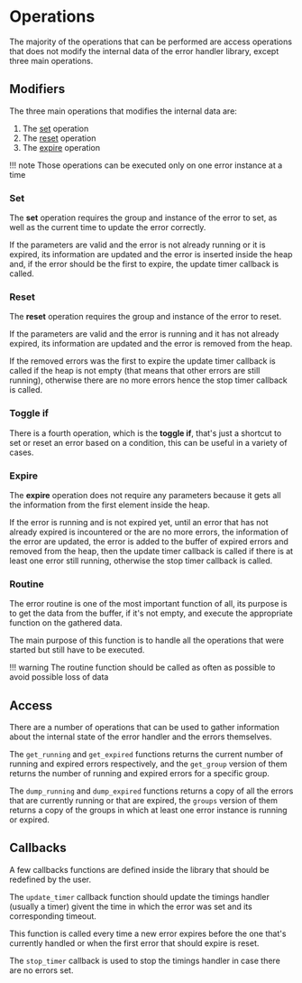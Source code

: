 # Operations

The majority of the operations that can be performed are access operations that
does not modify the internal data of the error handler library, except three main operations.

## Modifiers

The three main operations that modifies the internal data are:

1. The [set](#set) operation
2. The [reset](#reset) operation
3. The [expire](#expire) operation

!!! note
    Those operations can be executed only on one error instance at a time

### Set

The **set** operation requires the group and instance of the error to set, as well as
the current time to update the error correctly.

If the parameters are valid and the error is not already running or it is expired,
its information are updated and the error is inserted inside the heap and,
if the error should be the first to expire, the update timer callback is called.

### Reset

The **reset** operation requires the group and instance of the error to reset.

If the parameters are valid and the error is running and it has not already expired,
its information are updated and the error is removed from the heap.

If the removed errors was the first to expire the update timer callback is called
if the heap is not empty (that means that other errors are still running), otherwise
there are no more errors hence the stop timer callback is called.

### Toggle if

There is a fourth operation, which is the **toggle if**, that's just a shortcut
to set or reset an error based on a condition, this can be useful in a variety of cases.

### Expire

The **expire** operation does not require any parameters because it gets all the information
from the first element inside the heap.

If the error is running and is not expired yet, until an error that has not already
expired is incountered or the are no more errors, the information of the error are updated,
the error is added to the buffer of expired errors and removed from the heap, then
the update timer callback is called if there is at least one error still running, otherwise
the stop timer callback is called.

### Routine

The error routine is one of the most important function of all, its purpose is to
get the data from the buffer, if it's not empty, and execute the appropriate function
on the gathered data.

The main purpose of this function is to handle all the operations that were started
but still have to be executed.

!!! warning
    The routine function should be called as often as possible to avoid possible loss
    of data

## Access

There are a number of operations that can be used to gather information about the
internal state of the error handler and the errors themselves.

The `get_running` and `get_expired` functions returns the current number of running and
expired errors respectively, and the `get_group` version of them returns the number of running
and expired errors for a specific group.

The `dump_running` and `dump_expired` functions returns a copy of all the errors
that are currently running or that are expired, the `groups` version of them
returns a copy of the groups in which at least one error instance is running or expired.

## Callbacks

A few callbacks functions are defined inside the library that should be redefined by
the user.

The `update_timer` callback function should update the timings handler (usually a timer)
givent the time in which the error was set and its corresponding timeout.

This function is called every time a new error expires before the one that's currently handled
or when the first error that should expire is reset.

The `stop_timer` callback is used to stop the timings handler in case there are no
errors set.

